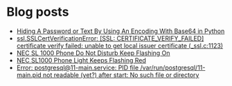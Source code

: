 # Blog posts
<!-- BLOG-POST-LIST:START -->
- [Hiding A Password or Text By Using An Encoding With Base64 in Python](https://www.projectflakes.com/2021/11/hiding-password-or-text-by-using.html)
- [ssl.SSLCertVerificationError: [SSL: CERTIFICATE_VERIFY_FAILED] certificate verify failed: unable to get local issuer certificate &lpar;_ssl.c:1123&rpar;](https://www.projectflakes.com/2021/11/sslsslcertverificationerror-ssl.html)
- [NEC SL 1000 Phone Do Not Disturb Keep Flashing On](https://www.projectflakes.com/2021/11/nec-sl-1000-phone-do-not-disturb-keep.html)
- [NEC SL1000 Phone Light Keeps Flashing Red](https://www.projectflakes.com/2021/11/nec-sl1000-phone-light-keeps-flashing.html)
- [Error: postgresql@11-main.service: PID file /var/run/postgresql/11-main.pid not readable &lpar;yet?&rpar; after start: No such file or directory](https://www.projectflakes.com/2021/04/error-postgresql11-mainservice-pid-file.html)
<!-- BLOG-POST-LIST:END -->

<!-- Aal, The Adventurer.
I just went on with everything along the road.

![Aal's GitHub stats](https://github-readme-stats.vercel.app/api?username=altela&count_private=true&theme=github_dark&hide_border=true&show_icons=true&include_all_commits=true&custom_title=Quest%20Stats)

I came to a debate club with Dragons, few times.

[![Top Langs](https://github-readme-stats.vercel.app/api/top-langs/?username=altela&layout=compact&theme=github_dark&hide_border=true&custom_title=Dragon%20%Words%20I%20Speak)](https://github.com/anuraghazra/github-readme-stats)
 -->
